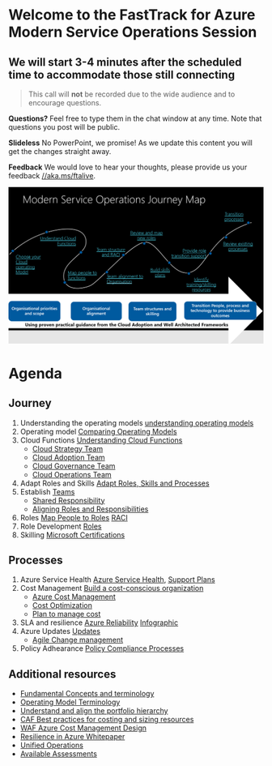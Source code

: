# Welcome to the FastTrack for Azure Modern Service Operations Session
## We will start 3-4 minutes after the scheduled time to accommodate those still connecting

> This call will **not** be recorded due to the wide audience and to encourage questions.

**Questions?** Feel free to type them in the chat window at any time. Note that questions you post will be public. 

**Slideless** No PowerPoint, we promise! As we update this content you will get the changes straight away.

**Feedback** We would love to hear your thoughts, please provide us your feedback [//aka.ms/ftalive](https://aka.ms/ftalive).

![journey](/png/Journey.PNG)

# Agenda
## Journey

1. Understanding the operating models [understanding operating models](https://docs.microsoft.com/en-us/azure/cloud-adoption-framework/operating-model)
2. Operating model [Comparing Operating Models](https://docs.microsoft.com/en-us/azure/cloud-adoption-framework/operating-model/compare)
4. Cloud Functions [Understanding Cloud Functions](https://docs.microsoft.com/en-us/azure/cloud-adoption-framework/organize/#understand-required-cloud-functions)  
   * [Cloud Strategy Team](https://docs.microsoft.com/en-us/azure/cloud-adoption-framework/get-started/team/cloud-strategy) 
   * [Cloud Adoption Team](https://docs.microsoft.com/en-us/azure/cloud-adoption-framework/get-started/team/cloud-adoption)
   * [Cloud Governance Team](https://docs.microsoft.com/en-us/azure/cloud-adoption-framework/get-started/team/cloud-governance)
   * [Cloud Operations Team](https://docs.microsoft.com/en-us/azure/cloud-adoption-framework/get-started/team/cloud-operations)
6. Adapt Roles and Skills [Adapt Roles, Skills and Processes](https://docs.microsoft.com/en-us/azure/cloud-adoption-framework/plan/adapt-roles-skills-processes)
7. Establish  [Teams](https://docs.microsoft.com/en-us/azure/cloud-adoption-framework/get-started/#establish-teams)  
   * [Shared Responsibility](https://docs.microsoft.com/en-us/azure/security/fundamentals/shared-responsibility)
   * [Aligning Roles and Responsibilities](https://docs.microsoft.com/en-us/azure/cloud-adoption-framework/migrate/migration-considerations/prerequisites/cultural-complexity)  
9.  Roles [Map People to Roles](https://docs.microsoft.com/en-us/azure/cloud-adoption-framework/organize/organization-structures) [RACI](https://docs.microsoft.com/en-us/azure/cloud-adoption-framework/organize/raci-alignment)
10.  Role Development [Roles](https://docs.microsoft.com/en-us/azure/cloud-adoption-framework/plan/suggested-skills)
11. Skilling [Microsoft Certifications](https://docs.microsoft.com/en-us/learn/certifications/)

## Processes
1. Azure Service Health [Azure Service Health](https://azure.microsoft.com/en-us/features/service-health/#features), [Support Plans](https://azure.microsoft.com/en-us/support/plans/)
2. Cost Management [Build a cost-conscious organization](https://docs.microsoft.com/en-us/azure/cloud-adoption-framework/organize/cost-conscious-organization)
   * [Azure Cost Management](https://docs.microsoft.com/en-us/azure/cost-management-billing/cost-management-billing-overview)  
   * [Cost Optimization](https://docs.microsoft.com/en-us/azure/cost-management-billing/costs/cost-mgt-best-practices)   
   * [Plan to manage cost](https://docs.microsoft.com/en-us/azure/cost-management-billing/understand/plan-manage-costs)  
3. SLA and resilience [Azure Reliability](https://azure.microsoft.com/en-us/features/reliability/#features) [Infographic](https://azure.microsoft.com/mediahandler/files/resourcefiles/infographic-reliability-with-microsoft-azure/InfographicRC2.pdf) 
4. Azure Updates [Updates](https://azure.microsoft.com/en-us/updates/)
   * [Agile Change management](https://docs.microsoft.com/en-us/azure/cloud-adoption-framework/migrate/migration-considerations/prerequisites/technical-complexity)
5. Policy Adhearance [Policy Compliance Processes](https://docs.microsoft.com/en-us/azure/cloud-adoption-framework/govern/policy-compliance/processes)

## Additional resources
* [Fundamental Concepts and terminology](https://docs.microsoft.com/en-us/azure/cloud-adoption-framework/ready/considerations/fundamental-concepts)
* [Operating Model Terminology](https://docs.microsoft.com/en-us/azure/cloud-adoption-framework/operating-model/terms)
* [Understand and align the portfolio hierarchy](https://docs.microsoft.com/en-us/azure/cloud-adoption-framework/reference/fundamental-concepts/hosting-hierarchy#hierarchy-accountability-and-guidance)
* [CAF Best practices for costing and sizing resources](https://docs.microsoft.com/en-us/azure/cloud-adoption-framework/govern/cost-management/best-practices)
* [WAF Azure Cost Management Design](https://docs.microsoft.com/en-us/azure/architecture/framework/cost/design-model)
* [Resilience in Azure Whitepaper](https://azure.microsoft.com/mediahandler/files/resourcefiles/resilience-in-azure-whitepaper/Resilience%20in%20Azure.pdf)
* [Unified Operations](https://docs.microsoft.com/en-au/azure/cloud-adoption-framework/scenarios/hybrid/unified-operations#defining-unified-operations)
* [Available Assessments](https://docs.microsoft.com/en-us/assessments/)


